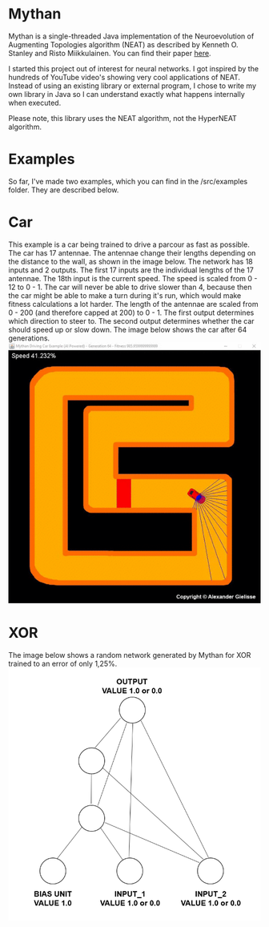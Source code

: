 # Mythan
Mythan is a single-threaded Java implementation of the Neuroevolution of Augmenting Topologies algorithm (NEAT) as described by Kenneth O. Stanley and Risto Miikkulainen. You can find their paper [here](http://nn.cs.utexas.edu/downloads/papers/stanley.ec02.pdf). 

I started this project out of interest for neural networks. I got inspired by the hundreds of YouTube video's showing very cool applications of NEAT. Instead of using an existing library or external program, I chose to write my own library in Java so I can understand exactly what happens internally when executed.

Please note, this library uses the NEAT algorithm, not the HyperNEAT algorithm.

# Examples
So far, I've made two examples, which you can find in the /src/examples folder. They are described below.

Car
=========
This example is a car being trained to drive a parcour as fast as possible. The car has 17 antennae. The antennae change their lengths depending on the distance to the wall, as shown in the image below. The network has 18 inputs and 2 outputs. The first 17 inputs are the individual lengths of the 17 antennae. The 18th input is the current speed. The speed is scaled from 0 - 12 to 0 - 1. The car will never be able to drive slower than 4, because then the car might be able to make a turn during it's run, which would make fitness calculations a lot harder. The length of the antennae are scaled from 0 - 200 (and therefore capped at 200) to 0 - 1. The first output determines which direction to steer to. The second output determines whether the car should speed up or slow down. The image below shows the car after 64 generations.
![Driving Car](examples/driving_car.gif)

XOR
=========
The image below shows a random network generated by Mythan for XOR trained to an error of only 1,25%.
![XOR Network](examples/xor_network.png)
